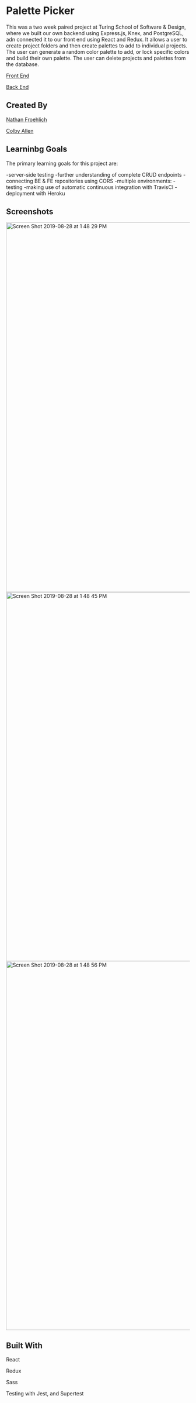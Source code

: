 # Palette Picker

This was a two week paired project at Turing School of Software & Design, where we built our own backend using Express.js, Knex, and PostgreSQL, adn connected it to our front end using React and Redux. It allows a user to create project folders and then create palettes to add to individual projects. The user can generate a random color palette to add, or lock specific colors and build their own palette. The user can delete projects and palettes from the database.

[Front End](https://the-palette-picker-fe.herokuapp.com)

[Back End](https://the-palette-picker.herokuapp.com/)

## Created By

[Nathan Froehlich](https://github.com/Nathan-Froeh)

[Colby Allen](https://github.com/colbyallen012)

## Learninbg Goals

The primary learning goals for this project are:

-server-side testing
-further understanding of complete CRUD endpoints
-connecting BE & FE repositories using CORS
-multiple environments:
-testing
-making use of automatic continuous integration with TravisCI
-deployment with Heroku

## Screenshots

<img width="1011" alt="Screen Shot 2019-08-28 at 1 48 29 PM" src="https://user-images.githubusercontent.com/43159025/63887722-9dbbfc00-c99a-11e9-828c-3a003014a6b7.png">

<img width="1009" alt="Screen Shot 2019-08-28 at 1 48 45 PM" src="https://user-images.githubusercontent.com/43159025/63887731-a6143700-c99a-11e9-90a0-83cebf576e06.png">

<img width="1009" alt="Screen Shot 2019-08-28 at 1 48 56 PM" src="https://user-images.githubusercontent.com/43159025/63887744-af050880-c99a-11e9-9a0d-ccabff20fec8.png">

## Built With

React

Redux

Sass

Testing with Jest, and Supertest


